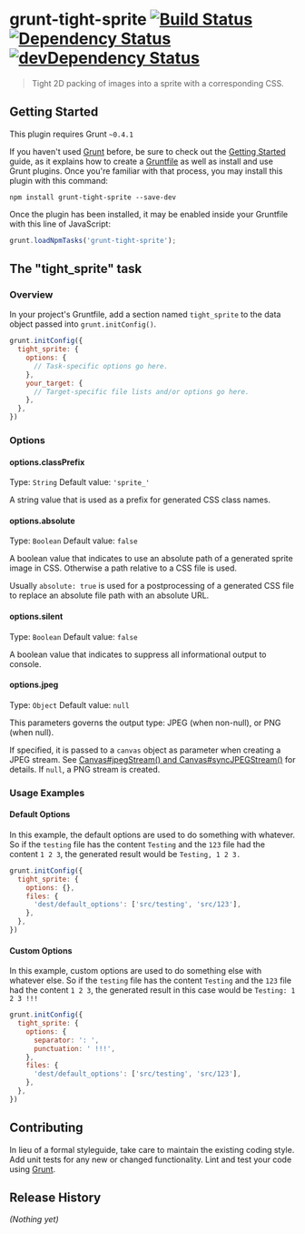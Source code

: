 # grunt-tight-sprite  [![Build Status](https://secure.travis-ci.org/uhop/grunt-tight-sprite.png?branch=master)](http://travis-ci.org/uhop/grunt-tight-sprite) [![Dependency Status](https://david-dm.org/uhop/grunt-tight-sprite.png)](https://david-dm.org/uhop/grunt-tight-sprite) [![devDependency Status](https://david-dm.org/uhop/grunt-tight-sprite/dev-status.png)](https://david-dm.org/uhop/grunt-tight-sprite#info=devDependencies)

> Tight 2D packing of images into a sprite with a corresponding CSS.

## Getting Started
This plugin requires Grunt `~0.4.1`

If you haven't used [Grunt](http://gruntjs.com/) before, be sure to check out the [Getting Started](http://gruntjs.com/getting-started) guide, as it explains how to create a [Gruntfile](http://gruntjs.com/sample-gruntfile) as well as install and use Grunt plugins. Once you're familiar with that process, you may install this plugin with this command:

```shell
npm install grunt-tight-sprite --save-dev
```

Once the plugin has been installed, it may be enabled inside your Gruntfile with this line of JavaScript:

```js
grunt.loadNpmTasks('grunt-tight-sprite');
```

## The "tight_sprite" task

### Overview
In your project's Gruntfile, add a section named `tight_sprite` to the data object passed into `grunt.initConfig()`.

```js
grunt.initConfig({
  tight_sprite: {
    options: {
      // Task-specific options go here.
    },
    your_target: {
      // Target-specific file lists and/or options go here.
    },
  },
})
```

### Options

#### options.classPrefix
Type: `String`
Default value: `'sprite_'`

A string value that is used as a prefix for generated CSS class names.

#### options.absolute
Type: `Boolean`
Default value: `false`

A boolean value that indicates to use an absolute path of a generated sprite image in CSS.
Otherwise a path relative to a CSS file is used.

Usually `absolute: true` is used for a postprocessing of a generated CSS file to replace an absolute file path with an absolute URL.

#### options.silent
Type: `Boolean`
Default value: `false`

A boolean value that indicates to suppress all informational output to console.

#### options.jpeg
Type: `Object`
Default value: `null`

This parameters governs the output type: JPEG (when non-null), or PNG (when null).

If specified, it is passed to a `canvas` object as parameter when creating a JPEG stream.
See [Canvas#jpegStream() and Canvas#syncJPEGStream()](https://github.com/LearnBoost/node-canvas/blob/master/Readme.md#canvasjpegstream-and-canvassyncjpegstream)
for details. If `null`, a PNG stream is created.

### Usage Examples

#### Default Options
In this example, the default options are used to do something with whatever. So if the `testing` file has the content `Testing` and the `123` file had the content `1 2 3`, the generated result would be `Testing, 1 2 3.`

```js
grunt.initConfig({
  tight_sprite: {
    options: {},
    files: {
      'dest/default_options': ['src/testing', 'src/123'],
    },
  },
})
```

#### Custom Options
In this example, custom options are used to do something else with whatever else. So if the `testing` file has the content `Testing` and the `123` file had the content `1 2 3`, the generated result in this case would be `Testing: 1 2 3 !!!`

```js
grunt.initConfig({
  tight_sprite: {
    options: {
      separator: ': ',
      punctuation: ' !!!',
    },
    files: {
      'dest/default_options': ['src/testing', 'src/123'],
    },
  },
})
```

## Contributing
In lieu of a formal styleguide, take care to maintain the existing coding style. Add unit tests for any new or changed functionality. Lint and test your code using [Grunt](http://gruntjs.com/).

## Release History
_(Nothing yet)_
